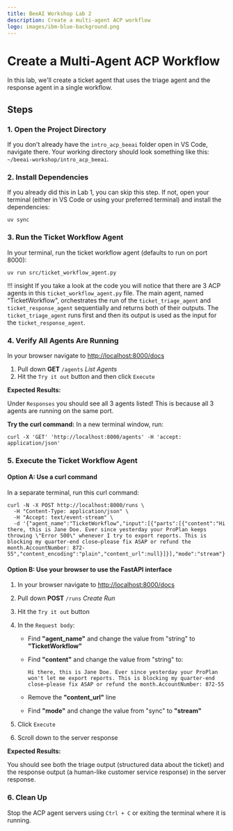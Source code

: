```yaml
---
title: BeeAI Workshop Lab 2
description: Create a multi-agent ACP workflow
logo: images/ibm-blue-background.png
---
```


# Create a Multi-Agent ACP Workflow

In this lab, we'll create a ticket agent that uses the triage agent and the response agent in a single workflow.

## Steps

### 1. Open the Project Directory

If you don't already have the `intro_acp_beeai` folder open in VS Code, navigate there. Your working directory should look something like this: `~/beeai-workshop/intro_acp_beeai`.

### 2. Install Dependencies

If you already did this in Lab 1, you can skip this step. If not, open your terminal (either in VS Code or using your preferred terminal) and install the dependencies:

```shell
uv sync
```

### 3. Run the Ticket Workflow Agent

In your terminal, run the ticket workflow agent (defaults to run on port 8000):

```shell
uv run src/ticket_workflow_agent.py
```

!!! insight
    If you take a look at the code you will notice that there are 3 ACP agents in this `ticket_workflow_agent.py` file. The main agent, named "TicketWorkflow", orchestrates the run of the `ticket_triage_agent` and `ticket_response_agent` sequentially and returns both of their outputs. The `ticket_triage_agent` runs first and then its output is used as the input for the `ticket_response_agent`.

### 4. Verify All Agents Are Running

In your browser navigate to [http://localhost:8000/docs](http://localhost:8000/docs)

1. Pull down **GET** `/agents` *List Agents*
2. Hit the `Try it out` button and then click `Execute`

**Expected Results:**

Under `Responses` you should see all 3 agents listed! This is because all 3 agents are running on the same port.

**Try the curl command:** In a new terminal window, run:

```shell
curl -X 'GET' 'http://localhost:8000/agents' -H 'accept: application/json'
```

### 5. Execute the Ticket Workflow Agent

#### Option A: Use a curl command

In a separate terminal, run this curl command:

```shell
curl -N -X POST http://localhost:8000/runs \
  -H "Content-Type: application/json" \
  -H "Accept: text/event-stream" \
  -d '{"agent_name":"TicketWorkflow","input":[{"parts":[{"content":"Hi there, this is Jane Doe. Ever since yesterday your ProPlan keeps throwing \"Error 500\" whenever I try to export reports. This is blocking my quarter-end close—please fix ASAP or refund the month.AccountNumber: 872-55","content_encoding":"plain","content_url":null}]}],"mode":"stream"}'
```

#### Option B: Use your browser to use the FastAPI interface

1. In your browser navigate to [http://localhost:8000/docs](http://localhost:8000/docs)
2. Pull down **POST** `/runs` *Create Run*
3. Hit the `Try it out` button
4. In the `Request body`:

   - Find **"agent_name"** and change the value from "string" to **"TicketWorkflow"**
   - Find **"content"** and change the value from "string" to:

     ```text
     Hi there, this is Jane Doe. Ever since yesterday your ProPlan won't let me export reports. This is blocking my quarter-end close—please fix ASAP or refund the month.AccountNumber: 872-55
     ```

   - Remove the **"content_url"** line
   - Find **"mode"** and change the value from "sync" to **"stream"**

5. Click `Execute`
6. Scroll down to the server response

**Expected Results:**

You should see both the triage output (structured data about the ticket) and the response output (a human-like customer service response) in the server response.

### 6. Clean Up

Stop the ACP agent servers using `Ctrl + C` or exiting the terminal where it is running.
